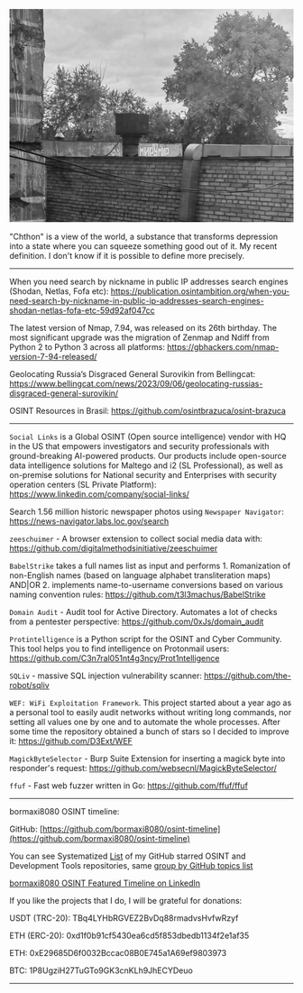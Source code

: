 ![alt text](img/24.jpg)

"Chthon" is a view of the world, a substance that transforms depression into a state where you can squeeze something good out of it. My recent definition. I don't know if it is possible to define more precisely.

----

When you need search by nickname in public IP addresses search engines (Shodan, Netlas, Fofa etc): https://publication.osintambition.org/when-you-need-search-by-nickname-in-public-ip-addresses-search-engines-shodan-netlas-fofa-etc-59d92af047cc

The latest version of Nmap, 7.94, was released on its 26th birthday. The most significant upgrade was the migration of Zenmap and Ndiff from Python 2 to Python 3 across all platforms: https://gbhackers.com/nmap-version-7-94-released/

Geolocating Russia’s Disgraced General Surovikin from Bellingcat: https://www.bellingcat.com/news/2023/09/06/geolocating-russias-disgraced-general-surovikin/

OSINT Resources in Brasil: https://github.com/osintbrazuca/osint-brazuca

----

```Social Links``` is a Global OSINT (Open source intelligence) vendor with HQ in the US that empowers investigators and security professionals with ground-breaking AI-powered products. Our products include open-source data intelligence solutions for Maltego and i2 (SL Professional), ​​as well as on-premise solutions for National security and Enterprises with security operation centers (SL Private Platform): https://www.linkedin.com/company/social-links/

Search 1.56 million historic newspaper photos using ```Newspaper Navigator```: https://news-navigator.labs.loc.gov/search

```zeeschuimer``` - A browser extension to collect social media data with: https://github.com/digitalmethodsinitiative/zeeschuimer

```BabelStrike``` takes a full names list as input and performs 1. Romanization of non-English names (based on language alphabet transliteration maps) AND|OR 2. implements name-to-username conversions based on various naming convention rules: https://github.com/t3l3machus/BabelStrike

```Domain Audit``` - Audit tool for Active Directory. Automates a lot of checks from a pentester perspective: https://github.com/0xJs/domain_audit

```Protintelligence``` is a Python script for the OSINT and Cyber Community. This tool helps you to find intelligence on Protonmail users: https://github.com/C3n7ral051nt4g3ncy/Prot1ntelligence

```SQLiv``` - massive SQL injection vulnerability scanner: https://github.com/the-robot/sqliv

```WEF: WiFi Exploitation Framework```. This project started about a year ago as a personal tool to easily audit networks without writing long commands, nor setting all values one by one and to automate the whole processes. After some time the repository obtained a bunch of stars so I decided to improve it: https://github.com/D3Ext/WEF

```MagickByteSelector``` - Burp Suite Extension for inserting a magick byte into responder's request: https://github.com/websecnl/MagickByteSelector/

```ffuf``` - Fast web fuzzer written in Go: https://github.com/ffuf/ffuf

----

bormaxi8080 OSINT timeline:

GitHub: [https://github.com/bormaxi8080/osint-timeline](https://github.com/bormaxi8080/osint-timeline)

You can see Systematized [List](https://github.com/bormaxi8080/github-starred-repos-builder/blob/main/starred_repos.md) of my GitHub starred OSINT and Development Tools repositories, same [group by GitHub topics list](https://github.com/bormaxi8080/starred)

[bormaxi8080 OSINT Featured Timeline on LinkedIn](https://www.linkedin.com/in/osintech/details/featured/)

If you like the projects that I do, I will be grateful for donations:

USDT (TRC-20): TBq4LYHbRGVEZ2BvDq88rmadvsHvfwRzyf

ETH (ERC-20): 0xd1f0b91cf5430ea6cd5f853dbedb1134f2e1af35

ETH: 0xE29685D6f0032Bccac08B0E745a1A69ef9803973

BTC: 1P8UgziH27TuGTo9GK3cnKLh9JhECYDeuo

----
